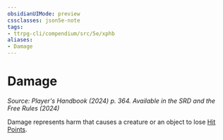 ```yaml
---
obsidianUIMode: preview
cssclasses: json5e-note
tags:
- ttrpg-cli/compendium/src/5e/xphb
aliases:
- Damage
---
```

# Damage
*Source: Player's Handbook (2024) p. 364. Available in the <span title='Systems Reference Document (5.2)'>SRD</span> and the Free Rules (2024)* 

Damage represents harm that causes a creature or an object to lose [Hit Points](/3-Mechanics/CLI/variant-rules/hit-points-xphb.md).